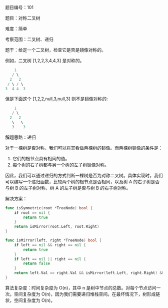 题目编号：101

题目：对称二叉树

难度：简单

考察范围：二叉树、递归

题干：给定一个二叉树，检查它是否是镜像对称的。

例如，二叉树 [1,2,2,3,4,4,3] 是对称的。

```go
    1
   / \
  2   2
 / \ / \
3  4 4  3
```

但是下面这个 [1,2,2,null,3,null,3] 则不是镜像对称的:

```go
    1
   / \
  2   2
   \   \
   3    3
```

解题思路：递归

对于一棵树是否对称，我们可以将其看做两棵树的镜像。而两棵树镜像的条件是：

1. 它们的根节点具有相同的值。
2. 每个树的右子树都与另一个树的左子树镜像对称。

因此，我们可以通过递归的方式判断一棵树是否为对称二叉树。具体实现时，我们可以编写一个递归函数，比较两个树的根节点是否相同，以及树 A 的右子树是否与树 B 的左子树对称，树 A 的左子树是否与树 B 的右子树对称。

解决方案：

```go
func isSymmetric(root *TreeNode) bool {
    if root == nil {
        return true
    }
    return isMirror(root.Left, root.Right)
}

func isMirror(left, right *TreeNode) bool {
    if left == nil && right == nil {
        return true
    }
    if left == nil || right == nil {
        return false
    }
    return left.Val == right.Val && isMirror(left.Left, right.Right) && isMirror(left.Right, right.Left)
}
```

算法复杂度：时间复杂度为 O(n)，其中 n 是树中节点的总数。对每个节点访问一次。空间复杂度为 O(n)，因为我们需要递归堆栈空间。在最坏情况下，树形成链状，空间复杂度为 O(n)。
